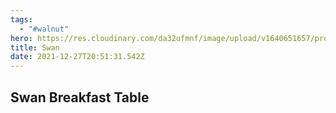 ```yaml
---
tags:
  - "#walnut"
hero: https://res.cloudinary.com/da32ufmnf/image/upload/v1640651657/proportional.design-v2/roop_l4jj0j.jpg
title: Swan
date: 2021-12-27T20:51:31.542Z
---
```


## Swan Breakfast Table

